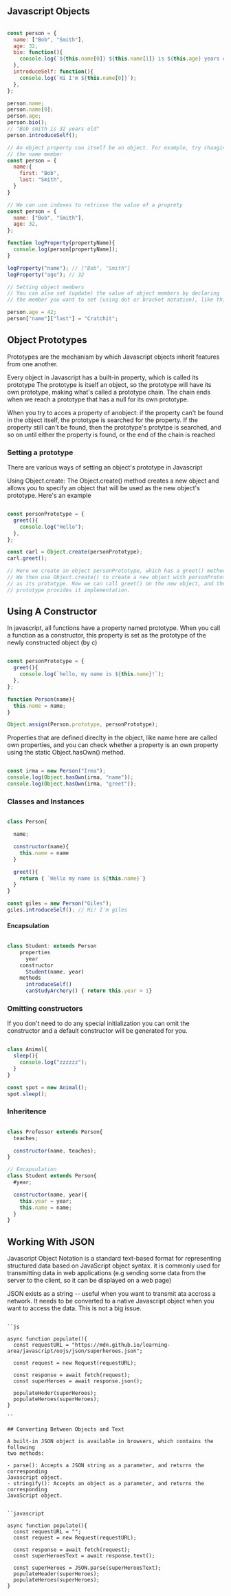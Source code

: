 ## Javascript Objects

```javascript

const person = {
  name: ["Bob", "Smith"],
  age: 32,
  bio: function(){
    console.log(`${this.name[0]} ${this.name[1]} is ${this.age} years old`);
  },
  introduceSelf: function(){
    console.log(`Hi I'm ${this.name[0]}`);
  },
};

person.name;
person.name[0];
person.age;
person.bio();
// "Bob smith is 32 years old"
person.introduceSelf();

// An object property can itself be an object. For example, try changin
// the name member
const person = {
  name:{
    first: "Bob",
    last: "Smith",
  }
}

// We can use indexes to retrieve the value of a proprety
const person = {
  name: ["Bob", "Smith"],
  age: 32,
};

function logProperty(propertyName){
  console.log(person[propertyName]);
}

logProperty("name"); // ["Bob", "Smith"]
logProperty("age"); // 32

// Setting object members
// You can also set (update) the value of object members by declaring
// the member you want to set (using dot or bracket notation), like this:

person.age = 42;
person["name"]["last"] = "Cratchit";

```

## Object Prototypes

Prototypes are the mechanism by which Javascript objects inherit features from
one another.

Every object in Javascript has a built-in property, which is called its prototype
The prototype is itself an object, so the prototype will have its own prototype,
making what's called a prototype chain. The chain ends when we reach a prototype
that has a null for its own prototype.

When you try to acces a property of anobject: if the property can't be found in
the object itself, the prototype is searched for the property. If the property
still can't be found, then the prototype's protytpe is searched, and so on until
either the property is found, or the end of the chain is reached

### Setting a prototype

There are various ways of setting an object's prototype in Javascript

Using Object.create:
The Object.create() method creates a new object and allows you to specify an
object that will be used as the new object's prototype.
Here's an example

```js

const personPrototype = {
  greet(){
    console.log("Hello");
  },
};

const carl = Object.create(personPrototype);
carl.greet();

// Here we create an object personPrototype, which has a greet() method.
// We then use Object.create() to create a new object with personPrototype
// as its prototype. Now we can call greet() on the new object, and the
// prototype provides it implementation.

```

## Using A Constructor

In javascript, all functions have a property named prototype. When you call
a function as a constructor, this property is set as the prototype of the
newly constructed object (by c)

```js

const personPrototype = {
  greet(){
    console.log(`hello, my name is ${this.name}!`);
  },
};

function Person(name){
  this.name = name;
}

Object.assign(Person.prototype, personPrototype);

```

Properties that are defined direclty in the object, like name here are
called own properties, and you can check whether a property is an own
property using the static Object.hasOwn() method.

```js

const irma = new Person("Irma");
console.log(Object.hasOwn(irma, "name"));
console.log(Object.hasOwn(irma, "greet"));

```


### Classes and Instances

```js

class Person{

  name;

  constructor(name){
    this.name = name
  }

  greet(){
    return { `Hello my name is ${this.name}`}
  }
}

const giles = new Person("Giles");
giles.introduceSelf(); // Hi! I'm giles

```

#### Encapsulation

```javascript

class Student: extends Person
    properties
      year
    constructor
      Student(name, year)
    methods
      introduceSelf()
      canStudyArchery() { return this.year > 1}

```

### Omitting constructors

If you don't need to do any special initialization you can omit the constructor
and a default constructor will be generated for you.

```javascript

class Animal{
  sleep(){
    console.log("zzzzzz");
  }
}

const spot = new Animal();
spot.sleep();
```

### Inheritence

```javascript  

class Professor extends Person{
  teaches;

  constructor(name, teaches);
}

// Encapsulation
class Student extends Person{
  #year;

  constructor(name, year){
    this.year = year;
    this.name = name;
  }
}


```

## Working With JSON

Javascript Object Notation is a standard text-based format for
representing structured data based on JavaScript object syntax. it is
commonly used for transmitting data in web applications (e.g sending some
data from the server to the client, so it can be displayed on a web page)

JSON exists as a string -- useful when you want to transmit ata accross a
network. It needs to be converted to a native Javascript object when you
want to access the data. This is not a big issue.

```

``js

async function populate(){
  const requestURL = "https://mdn.github.io/learning-area/javascript/oojs/json/superheroes.json";

  const request = new Request(requestURL);

  const response = await fetch(request);
  const superHeroes = await response.json();

  populateHeder(superHeroes);
  populateHeroes(superHeroes);
}

``

## Converting Between Objects and Text

A built-in JSON object is available in browsers, which contains the following
two methods:

- parse(): Accepts a JSON string as a parameter, and returns the corresponding
Javascript object.
- stringify(): Accepts an object as a parameter, and returns the corresponding
JavaScript object.


``javascript

async function populate(){
  const requestURL = "";
  const request = new Request(requestURL);

  const response = await fetch(request);
  const superHeroesText = await response.text();

  const superHeroes = JSON.parse(superHeroesText);
  populateHeader(superHeroes);
  populateHeroes(superHeroes);
}
